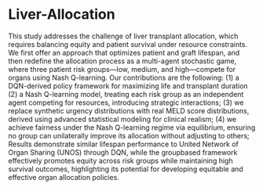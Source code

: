 # Liver-Allocation
This study addresses the challenge of liver transplant allocation, which requires balancing equity and patient survival under resource constraints. We first offer an approach that optimizes patient and graft lifespan, and then redefine the allocation process as a multi-agent stochastic game, where three patient risk groups—low, medium, and high—compete for organs using Nash Q-learning. Our contributions are the following: (1) a DQN-derived policy framework for maximizing life and transplant duration (2) a Nash Q-learning model, treating each risk group as an independent agent competing for resources, introducing strategic interactions; (3) we replace synthetic urgency distributions with real MELD score distributions, derived using advanced statistical modeling for clinical realism; (4) we achieve fairness under the Nash Q-learning regime via equilibrium, ensuring no group can unilaterally improve its allocation without adjusting to others; Results demonstrate similar lifespan performance to United Network of Organ Sharing (UNOS) through DQN, while the groupbased framework effectively promotes equity across risk
groups while maintaining high survival outcomes, highlighting its potential for developing equitable and effective organ allocation policies.
